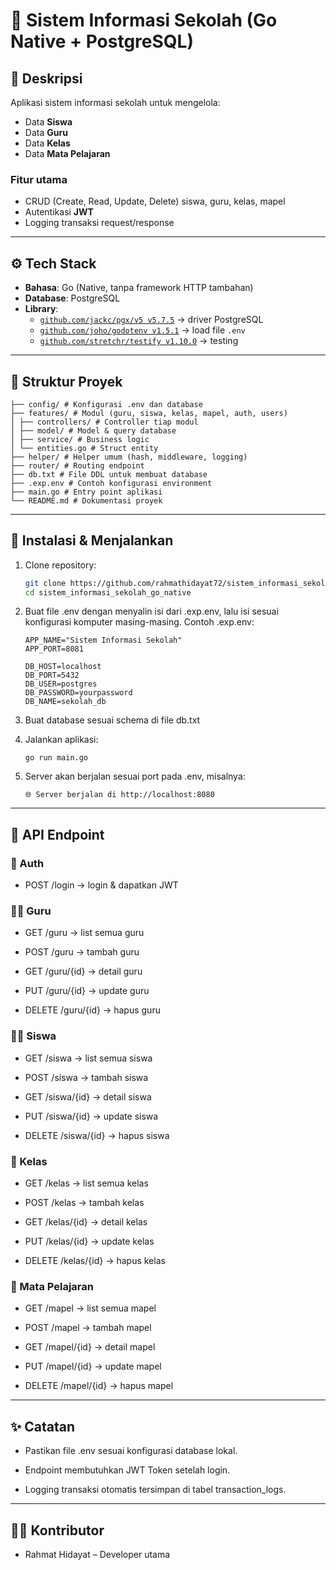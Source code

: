 # 📘 Sistem Informasi Sekolah (Go Native + PostgreSQL)

## 📝 Deskripsi

Aplikasi sistem informasi sekolah untuk mengelola:

- Data **Siswa**
- Data **Guru**
- Data **Kelas**
- Data **Mata Pelajaran**

### Fitur utama

- CRUD (Create, Read, Update, Delete) siswa, guru, kelas, mapel
- Autentikasi **JWT**
- Logging transaksi request/response

---

## ⚙️ Tech Stack

- **Bahasa**: Go (Native, tanpa framework HTTP tambahan)
- **Database**: PostgreSQL
- **Library**:
  - [`github.com/jackc/pgx/v5 v5.7.5`](https://pkg.go.dev/github.com/jackc/pgx/v5) → driver PostgreSQL
  - [`github.com/joho/godotenv v1.5.1`](https://pkg.go.dev/github.com/joho/godotenv) → load file `.env`
  - [`github.com/stretchr/testify v1.10.0`](https://pkg.go.dev/github.com/stretchr/testify) → testing

---

## 📂 Struktur Proyek

```
├── config/ # Konfigurasi .env dan database
├── features/ # Modul (guru, siswa, kelas, mapel, auth, users)
│ ├── controllers/ # Controller tiap modul
│ ├── model/ # Model & query database
│ ├── service/ # Business logic
│ └── entities.go # Struct entity
├── helper/ # Helper umum (hash, middleware, logging)
├── router/ # Routing endpoint
├── db.txt # File DDL untuk membuat database
├── .exp.env # Contoh konfigurasi environment
├── main.go # Entry point aplikasi
└── README.md # Dokumentasi proyek
```

---

## 🚀 Instalasi & Menjalankan

1. Clone repository:
   ```bash
   git clone https://github.com/rahmathidayat72/sistem_informasi_sekolah_go_native.git
   cd sistem_informasi_sekolah_go_native
   ```
2. Buat file .env dengan menyalin isi dari .exp.env, lalu isi sesuai konfigurasi komputer masing-masing.
   Contoh .exp.env:

   ```
   APP_NAME="Sistem Informasi Sekolah"
   APP_PORT=8081

   DB_HOST=localhost
   DB_PORT=5432
   DB_USER=postgres
   DB_PASSWORD=yourpassword
   DB_NAME=sekolah_db

   ```

3. Buat database sesuai schema di file db.txt
4. Jalankan aplikasi:
   ```
   go run main.go
   ```
5. Server akan berjalan sesuai port pada .env, misalnya:
   ```
   🌐 Server berjalan di http://localhost:8080
   ```

---

## 📡 API Endpoint

### 🔑 Auth

- POST /login → login & dapatkan JWT

### 👨‍🏫 Guru

- GET /guru → list semua guru

- POST /guru → tambah guru

- GET /guru/{id} → detail guru

- PUT /guru/{id} → update guru

- DELETE /guru/{id} → hapus guru

### 👨‍🎓 Siswa

- GET /siswa → list semua siswa

- POST /siswa → tambah siswa

- GET /siswa/{id} → detail siswa

- PUT /siswa/{id} → update siswa

- DELETE /siswa/{id} → hapus siswa

### 🏫 Kelas

- GET /kelas → list semua kelas

- POST /kelas → tambah kelas

- GET /kelas/{id} → detail kelas

- PUT /kelas/{id} → update kelas

- DELETE /kelas/{id} → hapus kelas

### 📖 Mata Pelajaran

- GET /mapel → list semua mapel

- POST /mapel → tambah mapel

- GET /mapel/{id} → detail mapel

- PUT /mapel/{id} → update mapel

- DELETE /mapel/{id} → hapus mapel

---

## ✨ Catatan

- Pastikan file .env sesuai konfigurasi database lokal.

- Endpoint membutuhkan JWT Token setelah login.

- Logging transaksi otomatis tersimpan di tabel transaction_logs.

---

## 👨‍💻 Kontributor

- Rahmat Hidayat – Developer utama
